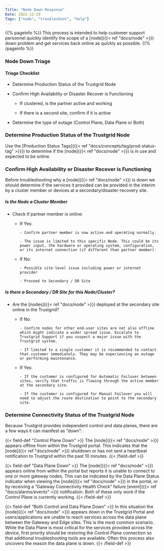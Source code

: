 ```yaml
---
Title: "Node Down Response"
Date: 2022-12-29
Tags: ["node", "troubleshoot", "help"]
---
```


{{% pageinfo %}}
This process is intended to help customer support personnel quickly identify the scope of a [node]({{< ref "docs/node" >}}) down problem and get services back online as quickly as possible.
{{% /pageinfo %}}

### Node Down Triage

#### Triage Checklist

- Determine Production Status of the Trustgrid Node

- Confirm High Availability or Disaster Recover is Functioning

  - If clustered, is the partner active and working

  - If there is a second site, confirm if it is active

- Determine the type of outage (Control Plane, Data Plane or Both)

### Determine Production Status of the Trustgrid Node

Use the [Production Status Tags]({{< ref "docs/concepts/tag/prod-status-tag" >}}}) to determine if the [node]({{< ref "docs/node" >}}) is in use and expected to be online.

### Confirm High Availability or Disaster Recover is Functioning

Before troubleshooting why a [node]({{< ref "docs/node" >}}) is down we should determine if the services it provided can be provided in the interim by a cluster member or devices at a secondary/disaster-recovery site.

##### Is the Node a Cluster Member

- Check if partner member is online:

  - If Yes:

        - Confirm partner member is now active and operating normally.

        - The issue is limited to this specific Node. This could be its power input, the hardware or operating system, configuration, or its internet connection (if different than partner member).

  - If No:

        - Possible site-level issue including power or internet provider

        - Proceed to Secondary / DR Site

##### Is there a Secondary / DR Site for this Node/Cluster?

- Are the [nodes]({{< ref "docs/node" >}}) deployed at the secondary site online in the Trustgrid?

  - If No:

        - Confirm nodes for other end-user sites are not also offline which might indicate a wider spread issue. Escalate to Trustgrid Support if you suspect a major issue with the Trustgrid system.

        - If limited to a single customer it is recommended to contact that customer immediately. They may be experiencing an outage or performing maintenance.

  - If Yes:

        - If the customer is configured for Automatic Failover between sites, verify that traffic is flowing through the active member at the secondary site.

        - If the customer is configured for Manual Failover you will need to adjust the route destination to point to the secondary site.

### Determine Connectivity Status of the Trustgrid Node

Because Trustgrid provides independent control and data planes, there are a few ways it can manifest as “down”:

{{< field-def "Control Plane Down" >}}
The [node]({{< ref "docs/node" >}}) appears offline from within the Trustgrid portal. This indicates that the [node]({{< ref "docs/node" >}}) shutdown or has not sent a heartbeat notification to Trustgrid within the past 10 minutes.
{{< /field-def >}}

{{< field-def "Data Plane Down" >}}
The [node]({{< ref "docs/node" >}}) appears online from within the portal but reports it is unable to connect to one or more gateway nodes. This can be indicated by the Data Plane Status indicator when viewing the [node]({{< ref "docs/node" >}}) in the portal, or by receiving a “Gateway Connectivity Health Check” failure [event]({{< ref "docs/alarms/events" >}}) notification. Both of these only work if the Control Plane is currently working.
{{< /field-def >}}

{{< field-def "Both Control and Data Plane Down" >}}
In this situation the [node]({{< ref "docs/node" >}}) appears down in the Trustgrid Portal and users/applications are unable to reach services across the data plane between the Gateway and Edge sites. This is the most common scenario. While the Data Plane is most critical for the services provided across the device, first priority should be restoring the Control Plane connection so that additional troubleshooting tools are available. Often this process also uncovers the reason the data plane is down.
{{< /field-def >}}
